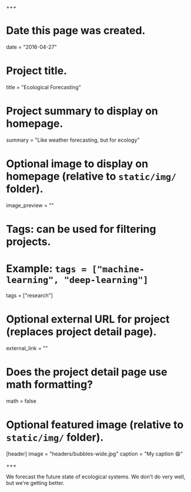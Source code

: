 +++
# Date this page was created.
date = "2016-04-27"

# Project title.
title = "Ecological Forecasting"

# Project summary to display on homepage.
summary = "Like weather forecasting, but for ecology"

# Optional image to display on homepage (relative to `static/img/` folder).
image_preview = ""

# Tags: can be used for filtering projects.
# Example: `tags = ["machine-learning", "deep-learning"]`
tags = ["research"]

# Optional external URL for project (replaces project detail page).
external_link = ""

# Does the project detail page use math formatting?
math = false

# Optional featured image (relative to `static/img/` folder).
[header]
image = "headers/bubbles-wide.jpg"
caption = "My caption :smile:"

+++

We forecast the future state of ecological systems. We don't do very well, but we're getting better.